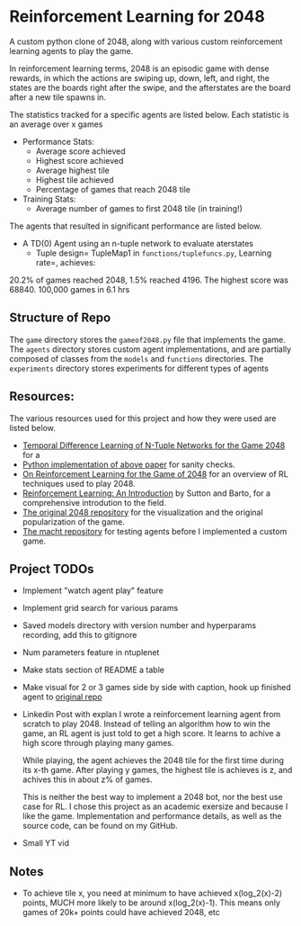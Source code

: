 # Reinforcement Learning for 2048
A custom python clone of 2048, along with various custom reinforcement learning agents to play the game. 

In reinforcement learning terms, 2048 is an episodic game with dense rewards, in which the actions are swiping up, down, left, and right, the states are the boards right after the swipe, and the afterstates are the board after a new tile spawns in. 

The statistics tracked for a specific agents are listed below. Each statistic is an average over x games
- Performance Stats:
    - Average score achieved
    - Highest score achieved
    - Average highest tile
    - Highest tile achieved
    - Percentage of games that reach 2048 tile
- Training Stats:
    - Average number of games to first 2048 tile (in training!)

The agents that resulted in significant performance are listed below.
- A TD(0) Agent using an n-tuple network to evaluate aterstates
    - Tuple design= TupleMap1 in `functions/tuplefuncs.py`, Learning rate=, achieves:

20.2% of games reached 2048, 1.5% reached 4196. The highest score was 68840. 100,000 games in 6.1 hrs

## Structure of Repo
The `game` directory stores the `gameof2048.py` file that implements the game. 
The `agents` directory stores custom agent implementations, and are partially composed of classes from the `models` and `functions` directories.
The `experiments` directory stores experiments for different types of agents

## Resources:
The various resources used for this project and how they were used are listed below. 
- [Temporal Difference Learning of N-Tuple Networks for the Game 2048](https://www.researchdgate.net/publication/263198856_Temporal_Difference_Learning_of_N-Tuple_Networks_for_the_Game_2048) for a 
- [Python implementation of above paper](https://github.com/alanhyue/RL-2048-with-n-tuple-network) for sanity checks.
- [On Reinforcement Learning for the Game of 2048](https://arxiv.org/pdf/2212.11087) for an overview of RL techniques used to play 2048. 
- [Reinforcement Learning: An Introduction](http://incompleteideas.net/book/the-book.html) by Sutton and Barto, for a comprehensive introdution to the field. 
- [The original 2048 repository](https://github.com/gabrielecirulli/2048) for the visualization and the original popularization of the game. 
- [The macht repository](https://github.com/rolfmorel/macht) for testing agents before I implemented a custom game.

## Project TODOs
- Implement "watch agent play" feature
- Implement grid search for various params
- Saved models directory with version number and hyperparams recording, add this to gitignore
- Num parameters feature in ntuplenet
- Make stats section of README a table
- Make visual for 2 or 3 games side by side with caption, hook up finished agent to [original repo](https://github.com/gabrielecirulli/2048)
- Linkedin Post with explan
    I wrote a reinforcement learning agent from scratch to play 2048. Instead of telling an algorithm how to win the game, an RL agent is just told to get a high score. It learns to achive a high score through playing many games. 

    While playing, the agent achieves the 2048 tile for the first time during its x-th game. After playing y games, the highest tile is achieves is z, and achives this in about z% of games. 

    This is neither the best way to implement a 2048 bot, nor the best use case for RL. I chose this project as an academic exersize and because I like the game. Implementation and performance details, as well as the source code, can be found on my GitHub.
- Small YT vid

## Notes
- To achieve tile x, you need at minimum to have achieved x(log_2(x)-2) points, MUCH more likely to be around x(log_2(x)-1). This means only games of 20k+ points could have achieved 2048, etc 
